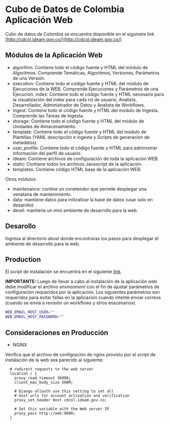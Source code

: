 # Cubo de Datos de Colombia Aplicación Web

Cubo de datos de Colombia se encuentra disponible en el siguinete link [http://cdcol.ideam.gov.co/](http://cdcol.ideam.gov.co/)

## Módulos de la Aplicación Web

* algorithm: Contiene todo el código fuente y HTML del módulo de Algoritmos. Comprende Temáticas, Algoritmos, Versiones, Parámetros de una Versión.
* execution: Contiene todo el código fuente y HTML del módulo de Ejecuciones de la WEB. Comprende Ejecuciones y Parámetros de una Ejecución.
index: Contiene todo el código fuente y HTML necesario para la visualización del index para cada rol de usuario, Analista, Desarrollador, Administrador de Datos y Analista de Workflows.
* ingest: Contiene todo el código fuente y HTML del módulo de Ingesta. Comprende las Tareas de Ingesta.
* storage: Contiene todo el código fuente y HTML del módulo de Unidades de Almacenamiento.
* template: Contiene todo el código fuente y HTML del módulo de Plantillas (YAML descripción e ingesta y Scripts de generación de metadatos)
* user_profile: Contiene todo el código fuente y HTML para administrar información del perfil de usuario . 
* ideam: Contiene archivos de configuración de toda la aplicación WEB.
* static: Contiene todos los archivos Javascript de la aplicación. 
* templates: Contiene código HTML base de la aplicación WEB.

Otros módulos

* maintenance: contine un conetendor que permite desplegar una venatana de mantenimiento.
* data: mantiene datos para inilizalizar la base de datos (usar solo en desarollo).
* devel: mantiene un mini ambiente de desarrollo para la web.

## Desarollo

Ingresa al directorio *devel* donde encontraras los pasos para desplegar el ambiente de desarrollo para la web.

## Production 

El script de instalación se encuentra en el siguiente [link](https://gitlab.virtual.uniandes.edu.co/datacube-ideam/scripts-despliegue-desacoplado/blob/open_data_cube/web_install.sh).

**IMPORTANTE:** Luego de llevar a cabo al instalación de la aplicación web debe modificar el archivo *environment* con el fin de ajustar parámetros de configuración requeridos por la aplicación.
Los siguientes parámetros son requeridos para evitar fallas en la aplicación cuando intente enviar correos (cuando se envia a revisión un workflows y otros esscenarios).

```sh
WEB_EMAIL_HOST_USER=""
WEB_EMAIL_HOST_PASSWORD=""

```

## Consideraciones en Producción

* NGINX 

Verifica que el archivo de configración de nginx provisto por el script de instalación de la web sea parecido al siguiente: 

```
  # redirect requests to the web server
  location / {
    proxy_read_timeout 36000;
    client_max_body_size 500M;

    # Django allouth use this setting to set all 
    # host urls for account activation and verification
    proxy_set_header Host cdcol.ideam.gov.co;

    # Set this variable with the Web server IP
    proxy_pass http://web:8000;
  }
```